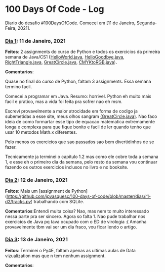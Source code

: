 # 100 Days Of Code - Log

Diario do desafio #100DaysOfCode. Comecei em [11 de Janeiro, Segunda-Feira, 2021].

### [Dia 1](https://github.com/jpvasquesc/100-days-of-code/tree/master/dias/r1-d1): 11 de Janeiro, 2021 

**Feitos**: 2 assignments do curso de Python e todos os exercicios da primeira semana de Java/CS1 ([HelloWorld.java](https://github.com/jpvasquesc/100-days-of-code/blob/master/dias/r1-d1/HelloWorld.java), [HelloGoodbye.java](https://github.com/jpvasquesc/100-days-of-code/blob/master/dias/r1-d1/HelloGoodbye.java), [RightTriangle.java](https://github.com/jpvasquesc/100-days-of-code/blob/master/dias/r1-d1/RightTriangle.java), [GreatCircle.java](https://github.com/jpvasquesc/100-days-of-code/blob/master/dias/r1-d1/GreatCircle.java), [CMYKtoRGB.java](https://github.com/jpvasquesc/100-days-of-code/blob/master/dias/r1-d1/CMYKtoRGB.java)). 

**Comentarios**:

Quase no final do curso de Python, faltam 3 assignments. Essa semana termino facil.

Comecei a programar em Java. Resumo: horrivel. Python eh muito mais facil e pratico, mas a vida foi feita pra sofrer nao eh msm.

Escrevi provavelmente a maior atrocidade em forma de codigo ja subemetidas a esse site, meus olhos sangram [(GreatCircle.java)](https://github.com/jpvasquesc/100-days-of-code/blob/master/dias/r1-d1/GreatCircle.java). Nao faco ideia de como formartar esse tipo de equacao matematica extremamente longa e complexa para que fique bonito e facil de ler quando tenho que usar 10 metodos Math.x diferentes.

Pelo menos os exercicios que sao passados sao bem divertidinhos de se fazer.

Tecnicamente ja terminei o capitulo 1.2 mas como ele cobre  toda a semana 1, e esse eh o primeiro dia da semana, pelo resto da semana vou continuar fazendo os outros exercicios 
inclusos no livro e no booksite.


### [Dia 2](https://github.com/jpvasquesc/100-days-of-code/tree/master/dias/r1-d2): 12 de Janeiro, 2021 

**Feitos**: Mais um [assignment de Python] (https://github.com/jpvasquesc/100-days-of-code/blob/master/dias/r1-d2/tracks.py) trabalhando com SQLite. 

**Comentarios**:Entendi muita coisa? Nao, mas nem to muito interessado nessa parte pra ser sincero.
Agora so falta 1.
Nao pude trabalhar nos exercicios de Java pq tava ocupado com o ED de virologia :(
Amanha provavelmente tbm vai ser um dia fraco, vou ficar lendo o artigo.


### [Dia 3](https://github.com/jpvasquesc/100-days-of-code/tree/master/dias/r1-d3): 13 de Janeiro, 2021 

**Feitos**: Terminei o Py4E, faltam apenas as ultimas aulas de Data vizualization mas que n tem nenhum assignment.

**Comentarios**:

